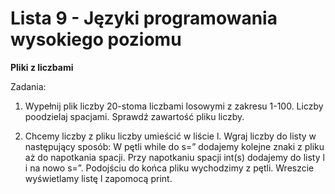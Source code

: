 # Lista 9 - Języki programowania wysokiego poziomu

**Pliki z liczbami**

Zadania:

1) Wypełnij plik liczby 20-stoma liczbami losowymi z zakresu 1-100. 
Liczby poodzielaj spacjami.
Sprawdź zawartość pliku liczby.

2) Chcemy liczby z pliku liczby umieścić w liście l. 
Wgraj liczby do listy w następujący sposób:
W pętli while do s=” dodajemy kolejne znaki z pliku aż do napotkania spacji. Przy napotkaniu spacji int(s) dodajemy do listy l i na nowo s=”. 
Podojściu do końca pliku wychodzimy z pętli. Wreszcie wyświetlamy listę l zapomocą print.
